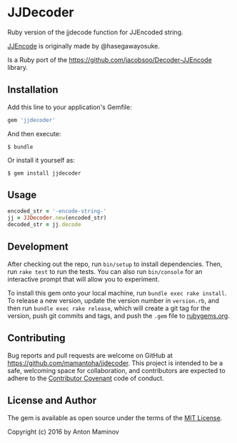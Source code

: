# JJDecoder

Ruby version of the jjdecode function for JJEncoded string.

[JJEncode](http://utf-8.jp/public/jjencode.html) is originally made by @hasegawayosuke. 

Is a Ruby port of the https://github.com/jacobsoo/Decoder-JJEncode library.

## Installation

Add this line to your application's Gemfile:

```ruby
gem 'jjdecoder'
```

And then execute:

```
$ bundle
```

Or install it yourself as:

```
$ gem install jjdecoder
```

## Usage

```ruby
encoded_str = '-encode-string-'
jj = JJDecoder.new(encoded_str)
decoded_str = jj.decode
```

## Development

After checking out the repo, run `bin/setup` to install dependencies. Then, run `rake test` to run the tests. You can also run `bin/console` for an interactive prompt that will allow you to experiment.

To install this gem onto your local machine, run `bundle exec rake install`. To release a new version, update the version number in `version.rb`, and then run `bundle exec rake release`, which will create a git tag for the version, push git commits and tags, and push the `.gem` file to [rubygems.org](https://rubygems.org).

## Contributing

Bug reports and pull requests are welcome on GitHub at https://github.com/mamantoha/jjdecoder. This project is intended to be a safe, welcoming space for collaboration, and contributors are expected to adhere to the [Contributor Covenant](http://contributor-covenant.org) code of conduct.


## License and Author

The gem is available as open source under the terms of the [MIT License](http://opensource.org/licenses/MIT).

Copyright (c) 2016 by Anton Maminov